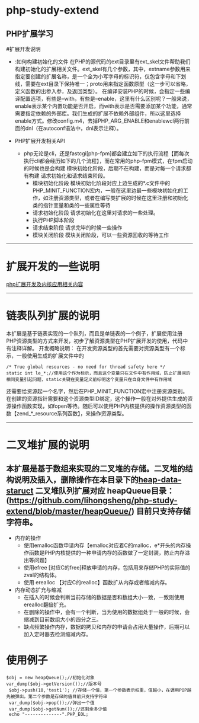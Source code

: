 # php-study-extend
PHP扩展学习
---
#扩展开发说明
+ :如何构建初始化的文件
      在PHP的源代码的ext目录里有ext_skel文件帮助我们构建初始化的扩展相关文件。ext_skel有几个参数，其中，extname参数用来指定要创建的扩展名称，是一个全为小写字母的标识符，仅包含字母和下划线，需要在ext目录下保持唯一；proto用来指定函数原型（这一步可以省略，定义函数的出参入参，及返回类型）。
      在编译安装PHP的时候，会指定一些编译配置选项，有些是–with，有些是–enable，这里有什么区别呢？一般来说，enable表示某个内置功能是否开启，而with表示是否需要添加某个功能，通常需要指定依赖的外部库。我们生成的扩展不依赖外部组件，所以这里选择enable方式。修改config.m4，去掉PHP_ARG_ENABLE和enablewcl两行前面的dnl（在autoconf语法中，dnl表示注释）。

+ PHP扩展开发相关API
  + php无论是cli，还是fastcgi[php-fpm]都会建立如下的执行流程【而每次执行cli都会经历如下的几个流程】，而在常用的php-fpm模式，在fpm启动的时候也是会构建 模块初始化阶段，后期不在构建，而是对每一个请求都有构建 请求初始化和请求结束阶段。
      + 模块初始化阶段
            模块初始化阶段对应上边生成的*.c文件中的PHP_MINIT_FUNCTION宏内，一般在这里边最一些模块初始化的工作，如注册资源类型，或者在编写类扩展的时候在这里注册和初始化类的指针变量和类的一些属性等待
      + 请求初始化阶段
            请求初始化在这里对请求的一些处理。
      + 执行PHP脚本阶段
      + 请求结束阶段
            请求完毕的时候一些操作
      + 模块关闭阶段
            模块关闭阶段，可以一些资源回收的等待工作
---

# 扩展开发的一些说明

  [php扩展开发及内核应用相关内容](https://github.com/lihongsheng/php-study-extend/blob/master/PHP-%E6%89%A9%E5%B1%95%E5%BC%80%E5%8F%91%E5%8F%8A%E5%86%85%E6%A0%B8%E5%BA%94%E7%94%A8%E7%9B%B8%E5%85%B3%E5%86%85%E5%AE%B9-v1.0.pdf)

---

# 链表队列扩展的说明

   本扩展是基于链表实现的一个队列，而且是单链表的一个例子，扩展使用注册PHP资源类型的方式来开发，初步了解资源类型在PHP扩展开发的使用，代码中有注释详解。
  开发概略说明：
     在开发资源类型的首先需要对资源类型有一个标示，一般使用生成的扩展文件中的
```
/* True global resources - no need for thread safety here */
static int le_*;//使用这个作为标示，而且这个变量只在文件中有作用域，防止扩展间的相同变量引起问题，static关键在变量定义前标明这个变量只在自身文件中有作用域
```
还需要给资源起一个名字，然后在PHP_MINIT_FUNCTION宏中注册资源类别。在创建的资源指针需要和这个资源类型ID绑定，这个操作一般在对外提供生成的资源操作函数实现，如fopen等待。随后可以使用PHP内核提供的操作资源类型的函数【zend_*_resource系列函数】，来操作资源类型。


***
# 二叉堆扩展的说明

  本扩展是基于数组来实现的二叉堆的存储。二叉堆的结构说明及插入，删除操作在本目录下的[heap-data-staruct](https://github.com/lihongsheng/php-study-extend/blob/master/heapQueue/head-data-struct.md)
   二叉堆队列扩展对应 heapQueue目录：(https://github.com/lihongsheng/php-study-extend/blob/master/heapQueue/) 
   目前只支持存储字符串。
  ---
+ 内存的操作
  + 使用emalloc函数申请内存【emalloc对应着C的malloc，e*开头的内存操作函数是PHP内核提供的一种申请内存的函数做了一定封装，防止内存溢出等问题】
  + 使用efree [对应C的free]释放申请的内存，包括用来存储PHP的实际值的zval的结构体。
  + 使用 erealloc 【对应C的realloc】函数扩从内存或者缩减内存。
+ 内存动态扩充与缩减
   + 在插入的时候会判断当前存储的数据是否和数组大小一致，一致则使用erealloc翻倍扩充。
   + 在删除的操作中，会有一个判断，当为使用的数据组处于一般的时候，会缩减到目前数组大小的四分之三。
   + 缺点频繁操作内存，数据的拷贝和内存的申请会占用大量操作，后期可以加入定时器去检测缩减内存。

# 使用例子
```
$obj = new heapQueue();//初始化对象
var_dump($obj->getVersion());//版本号
 $obj->push(10,'test1'); //存储一个值，第一个参数表示权重，值越小，在调用POP越先被弹出。第二个参数是存储的值目前只支持字符串
 var_dump($obj->pop());//弹出一个值
 var_dump($obj->getNum());//还剩余多少值
 echo "--------------".PHP_EOL;
```
